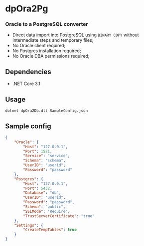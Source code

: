 # dpOra2Pg
### Oracle to a PostgreSQL converter

* Direct data import into PostgreSQL using `BINARY COPY` without intermediate steps and temporary files;
* No Oracle client required;
* No Postgres installation required;
* No Oracle DBA permissions required;

## Dependencies
+ .NET Core 3.1

## Usage
`dotnet dpOra2Db.dll SampleConfig.json`

## Sample config
```json
{
	"Oracle": {
		"Host": "127.0.0.1",
		"Port": 1521,
		"Service": "service",
		"Schema": "schema",
		"UserID": "userid",
		"Password": "password"
	},
	"Postgres": {
		"Host": "127.0.0.1",
		"Port": 5432,
		"Database": "db",
		"UserID": "userid",
		"Password": "password",
		"Schema": "public",
		"SSLMode": "Require",
		"TrustServerCertificate": "true"
	},
	"Settings": {
		"CreateTempTables": true
	}
}
```
